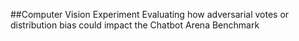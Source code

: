 ##Computer Vision Experiment
Evaluating how adversarial votes or distribution bias could impact the Chatbot Arena Benchmark
